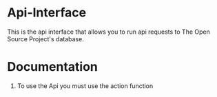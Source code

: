Api-Interface
=============

This is the api interface that allows you to run api requests to The Open Source Project&#39;s database.

Documentation
=============

1. To use the Api you must use the action function 